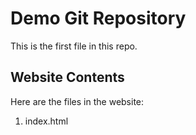 # Demo Git Repository

This is the first file in this repo.

## Website Contents

Here are the files in the website:

1. index.html

